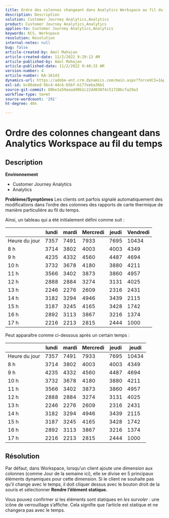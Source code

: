 ```yaml
---
title: Ordre des colonnes changeant dans Analytics Workspace au fil du temps
description: Description
solution: Customer Journey Analytics,Analytics
product: Customer Journey Analytics,Analytics
applies-to: Customer Journey Analytics,Analytics
keywords: KCS, Workspace
resolution: Resolution
internal-notes: null
bug: false
article-created-by: Amol Mahajan
article-created-date: 11/2/2022 9:29:13 AM
article-published-by: Amol Mahajan
article-published-date: 11/2/2022 9:40:33 AM
version-number: 4
article-number: KA-16143
dynamics-url: https://adobe-ent.crm.dynamics.com/main.aspx?forceUCI=1&pagetype=entityrecord&etn=knowledgearticle&id=7eca03cc-905a-ed11-9561-6045bd006a22
exl-id: bc80abed-5bc4-44cb-b5bf-b177eeba36b1
source-git-commit: 80be1a59aeadd9b1c22dd038f4c51728bcfa29a3
workflow-type: tm+mt
source-wordcount: '291'
ht-degree: 46%

---
```


# Ordre des colonnes changeant dans Analytics Workspace au fil du temps

## Description

<b>Environnement</b>
- Customer Journey Analytics
- Analytics



<b>Problème/Symptômes</b>
Les clients ont parfois signalé automatiquement des modifications dans l’ordre des colonnes des rapports de carte thermique de manière particulière au fil du temps.

Ainsi, un tableau qui a été initialement défini comme suit :


|   | lundi | mardi | Mercredi | jeudi | Vendredi |
| --- | --- | --- | --- | --- | --- |
| Heure du jour | 7357 | 7491 | 7933 | 7695 | 10434 |
| 8 h | 3714 | 3802 | 4003 | 4003 | 4349 |
| 9 h | 4235 | 4332 | 4560 | 4487 | 4694 |
| 10 h | 3732 | 3678 | 4180 | 3880 | 4211 |
| 11 h | 3566 | 3402 | 3873 | 3860 | 4957 |
| 12 h | 2888 | 2884 | 3274 | 3131 | 4025 |
| 13 h | 2246 | 2276 | 2609 | 2316 | 2431 |
| 14 h | 3182 | 3294 | 4946 | 3439 | 2115 |
| 15 h | 3187 | 3245 | 4165 | 3428 | 1742 |
| 16 h | 2892 | 3113 | 3867 | 3216 | 1374 |
| 17 h | 2216 | 2213 | 2815 | 2444 | 1000 |


Peut apparaître comme ci-dessous après un certain temps :


|   | lundi | mardi | Mercredi | jeudi | jeudi |
| --- | --- | --- | --- | --- | --- |
| Heure du jour | 7357 | 7491 | 7933 | 7695 | 10434 |
| 8 h | 3714 | 3802 | 4003 | 4003 | 4349 |
| 9 h | 4235 | 4332 | 4560 | 4487 | 4694 |
| 10 h | 3732 | 3678 | 4180 | 3880 | 4211 |
| 11 h | 3566 | 3402 | 3873 | 3860 | 4957 |
| 12 h | 2888 | 2884 | 3274 | 3131 | 4025 |
| 13 h | 2246 | 2276 | 2609 | 2316 | 2431 |
| 14 h | 3182 | 3294 | 4946 | 3439 | 2115 |
| 15 h | 3187 | 3245 | 4165 | 3428 | 1742 |
| 16 h | 2892 | 3113 | 3867 | 3216 | 1374 |
| 17 h | 2216 | 2213 | 2815 | 2444 | 1000 |



## Résolution


Par défaut, dans Workspace, lorsqu’un client ajoute une dimension aux colonnes (comme Jour de la semaine ici), elle se divise en 5 principaux éléments dynamiques pour cette dimension. Si le client ne souhaite pas qu’il change avec le temps, il doit cliquer dessus avec le bouton droit de la souris et sélectionner <b>Rendre l’élément statique.</b>

Vous pouvez confirmer si les éléments sont statiques en *les survoler* : une icône de verrouillage s’affiche. Cela signifie que l’article est statique et ne changera pas avec le temps.
